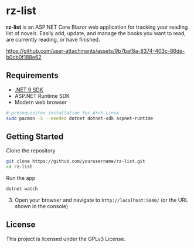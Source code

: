 # rz-list

**rz-list** is an ASP.NET Core Blazor web application for tracking your reading list of novels. Easily add, update, and manage the books you want to read, are currently reading, or have finished.



https://github.com/user-attachments/assets/9b7baf8a-8374-403c-86de-b0cb0f188e62



## Requirements

- [.NET 9 SDK](https://dotnet.microsoft.com/download)
- ASP.NET Runtime SDK
- Modern web browser

```bash
# prerequisites installation for Arch Linux
sudo pacman -S --needed dotnet dotnet-sdk aspnet-runtime
```

## Getting Started

Clone the repository

```bash
git clone https://github.com/yourusername/rz-list.git
cd rz-list
```

Run the app

```bash
dotnet watch
```

3. Open your browser and navigate to `http://localhost:5040/` (or the URL shown in the console)

## License

This project is licensed under the GPLv3 License.
